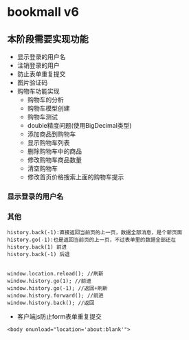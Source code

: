 bookmall v6
==

## 本阶段需要实现功能
* 显示登录的用户名
* 注销登录的用户
* 防止表单重复提交
* 图片验证码
* 购物车功能实现
    * 购物车的分析
    * 购物车模型创建
    * 购物车测试
    * double精度问题(使用BigDecimal类型)
    * 添加商品到购物车
    * 显示购物车列表
    * 删除购物车中的商品
    * 修改购物车商品数量
    * 清空购物车
    * 修改首页价格搜索上面的购物车提示


### 显示登录的用户名



### 其他
```text
history.back(-1):直接返回当前页的上一页，数据全部消息，是个新页面
history.go(-1):也是返回当前页的上一页，不过表单里的数据全部还在 
history.back(1) 前进 
history.back(-1) 后退


window.location.reload(); //刷新 
window.history.go(1); //前进 
window.history.go(-1); //返回+刷新 
window.history.forward(); //前进 
window.history.back(); //返回 
```

* 客户端js防止form表单重复提交
```text
<body onunload="location='about:blank'">
```